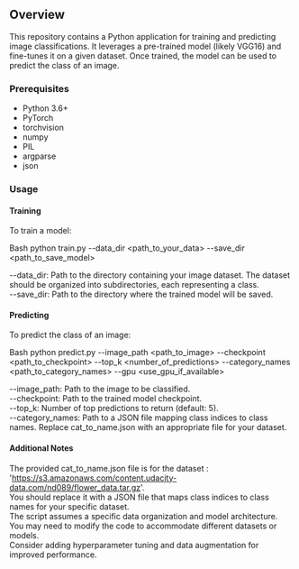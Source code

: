 ## Overview

This repository contains a Python application for training and predicting image classifications. It leverages a pre-trained model (likely VGG16) and fine-tunes it on a given dataset. Once trained, the model can be used to predict the class of an image.

### Prerequisites
* Python 3.6+
* PyTorch
* torchvision
* numpy
* PIL
* argparse
* json
  
### Usage
#### Training
To train a model:

Bash
python train.py --data_dir <path_to_your_data> --save_dir <path_to_save_model>

--data_dir: Path to the directory containing your image dataset. The dataset should be organized into subdirectories, each representing a class.  
--save_dir: Path to the directory where the trained model will be saved.
#### Predicting
To predict the class of an image:

Bash
python predict.py --image_path <path_to_image> --checkpoint <path_to_checkpoint> --top_k <number_of_predictions> --category_names <path_to_category_names> --gpu <use_gpu_if_available>


--image_path: Path to the image to be classified.  
--checkpoint: Path to the trained model checkpoint.  
--top_k: Number of top predictions to return (default: 5).  
--category_names: Path to a JSON file mapping class indices to class names. Replace cat_to_name.json with an appropriate file for your dataset.  
#### Additional Notes
The provided cat_to_name.json file is for the dataset : 'https://s3.amazonaws.com/content.udacity-data.com/nd089/flower_data.tar.gz'.  
You should replace it with a JSON file that maps class indices to class names for your specific dataset.  
The script assumes a specific data organization and model architecture. You may need to modify the code to accommodate different datasets or models.  
Consider adding hyperparameter tuning and data augmentation for improved performance.  
